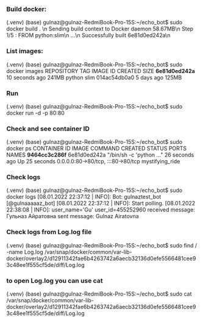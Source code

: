 ### Build docker:
(.venv) (base) gulnaz@gulnaz-RedmiBook-Pro-15S:~/echo_bot$ sudo docker build . \n
Sending build context to Docker daemon  58.67MB\n
Step 1/5 : FROM python:slim\n
...\n
Successfully built 6e81d0ed242a\n


### List images:
(.venv) (base) gulnaz@gulnaz-RedmiBook-Pro-15S:~/echo_bot$ sudo docker images
REPOSITORY   TAG       IMAGE ID       CREATED          SIZE
<none>       <none>    **6e81d0ed242a**   10 seconds ago   241MB
python       slim      014ac54db0a0   5 days ago       125MB


### Run
(.venv) (base) gulnaz@gulnaz-RedmiBook-Pro-15S:~/echo_bot$ sudo docker run -d -p 80:80 <your image ID>

### Check and see container ID
(.venv) (base) gulnaz@gulnaz-RedmiBook-Pro-15S:~/echo_bot$ sudo docker ps
CONTAINER ID   IMAGE          COMMAND                  CREATED          STATUS          PORTS                               NAMES
**9464cc3c286f**   6e81d0ed242a   "/bin/sh -c 'python …"   26 seconds ago   Up 25 seconds   0.0.0.0:80->80/tcp, :::80->80/tcp   mystifying_ride

### Check logs
(.venv) (base) gulnaz@gulnaz-RedmiBook-Pro-15S:~/echo_bot$ sudo docker logs <your container ID>
[08.01.2022 22:37:12 | INFO]: Bot: gulnaztest_bot [@gulnaaaaaz_bot]
[08.01.2022 22:37:12 | INFO]: Start polling.
[08.01.2022 22:38:08 | INFO]: user_name='Gu' user_id=455252960 received message: Гульназ Айратовна 
sent message: Gulnaz Airatovna

### Check logs from Log.log file
(.venv) (base) gulnaz@gulnaz-RedmiBook-Pro-15S:~/echo_bot$ sudo find / -name Log.log 
/var/snap/docker/common/var-lib-docker/overlay2/d12911342fae6b4263742a6aecb32136d0efe5566481cee93c48ee1f555cf5de/diff/Log.log
### to open Log.log you can use cat
(.venv) (base) gulnaz@gulnaz-RedmiBook-Pro-15S:~/echo_bot$ sudo cat /var/snap/docker/common/var-lib-docker/overlay2/d12911342fae6b4263742a6aecb32136d0efe5566481cee93c48ee1f555cf5de/diff/Log.log
